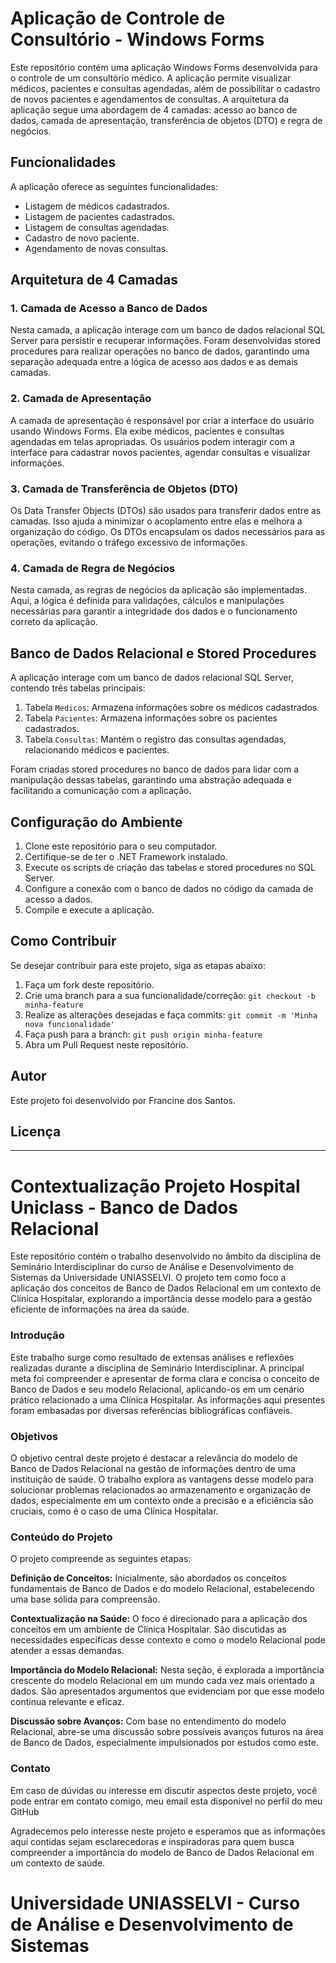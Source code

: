 

# Aplicação de Controle de Consultório - Windows Forms 

Este repositório contém uma aplicação Windows Forms desenvolvida para o controle de um consultório médico. A aplicação permite visualizar médicos, pacientes e consultas agendadas, além de possibilitar o cadastro de novos pacientes e agendamentos de consultas. A arquitetura da aplicação segue uma abordagem de 4 camadas: acesso ao banco de dados, camada de apresentação, transferência de objetos (DTO) e regra de negócios.

## Funcionalidades

A aplicação oferece as seguintes funcionalidades:

- Listagem de médicos cadastrados.
- Listagem de pacientes cadastrados.
- Listagem de consultas agendadas.
- Cadastro de novo paciente.
- Agendamento de novas consultas.

## Arquitetura de 4 Camadas

### 1. Camada de Acesso a Banco de Dados

Nesta camada, a aplicação interage com um banco de dados relacional SQL Server para persistir e recuperar informações. Foram desenvolvidas stored procedures para realizar operações no banco de dados, garantindo uma separação adequada entre a lógica de acesso aos dados e as demais camadas.

### 2. Camada de Apresentação

A camada de apresentação é responsável por criar a interface do usuário usando Windows Forms. Ela exibe médicos, pacientes e consultas agendadas em telas apropriadas. Os usuários podem interagir com a interface para cadastrar novos pacientes, agendar consultas e visualizar informações.

### 3. Camada de Transferência de Objetos (DTO)

Os Data Transfer Objects (DTOs) são usados para transferir dados entre as camadas. Isso ajuda a minimizar o acoplamento entre elas e melhora a organização do código. Os DTOs encapsulam os dados necessários para as operações, evitando o tráfego excessivo de informações.

### 4. Camada de Regra de Negócios

Nesta camada, as regras de negócios da aplicação são implementadas. Aqui, a lógica é definida para validações, cálculos e manipulações necessárias para garantir a integridade dos dados e o funcionamento correto da aplicação.

## Banco de Dados Relacional e Stored Procedures

A aplicação interage com um banco de dados relacional SQL Server, contendo três tabelas principais:

1. Tabela `Medicos`: Armazena informações sobre os médicos cadastrados.
2. Tabela `Pacientes`: Armazena informações sobre os pacientes cadastrados.
3. Tabela `Consultas`: Mantém o registro das consultas agendadas, relacionando médicos e pacientes.

Foram criadas stored procedures no banco de dados para lidar com a manipulação dessas tabelas, garantindo uma abstração adequada e facilitando a comunicação com a aplicação.

## Configuração do Ambiente

1. Clone este repositório para o seu computador.
2. Certifique-se de ter o .NET Framework instalado.
3. Execute os scripts de criação das tabelas e stored procedures no SQL Server.
4. Configure a conexão com o banco de dados no código da camada de acesso a dados.
5. Compile e execute a aplicação.

## Como Contribuir

Se desejar contribuir para este projeto, siga as etapas abaixo:

1. Faça um fork deste repositório.
2. Crie uma branch para a sua funcionalidade/correção: `git checkout -b minha-feature`
3. Realize as alterações desejadas e faça commits: `git commit -m 'Minha nova funcionalidade'`
4. Faça push para a branch: `git push origin minha-feature`
5. Abra um Pull Request neste repositório.

## Autor

Este projeto foi desenvolvido por Francine dos Santos.

## Licença



---

<h1>Contextualização Projeto Hospital Uniclass - Banco de Dados Relacional</h1>

<p>Este repositório contém o trabalho desenvolvido no âmbito da disciplina de Seminário Interdisciplinar do curso de Análise e Desenvolvimento de Sistemas da Universidade UNIASSELVI. O projeto tem como foco a aplicação dos conceitos de Banco de Dados Relacional em um contexto de Clínica Hospitalar, explorando a importância desse modelo para a gestão eficiente de informações na área da saúde.
</p>

<h3>Introdução</h3>
<p>Este trabalho surge como resultado de extensas análises e reflexões realizadas durante a disciplina de Seminário Interdisciplinar. A principal meta foi compreender e apresentar de forma clara e concisa o conceito de Banco de Dados e seu modelo Relacional, aplicando-os em um cenário prático relacionado a uma Clínica Hospitalar. As informações aqui presentes foram embasadas por diversas referências bibliográficas confiáveis.</p>


<h3>Objetivos</h3>


O objetivo central deste projeto é destacar a relevância do modelo de Banco de Dados Relacional na gestão de informações dentro de uma instituição de saúde. O trabalho explora as vantagens desse modelo para solucionar problemas relacionados ao armazenamento e organização de dados, especialmente em um contexto onde a precisão e a eficiência são cruciais, como é o caso de uma Clínica Hospitalar.

<h3>Conteúdo do Projeto</h3>
<p>O projeto compreende as seguintes etapas:

<strong>Definição de Conceitos:</strong> Inicialmente, são abordados os conceitos fundamentais de Banco de Dados e do modelo Relacional, estabelecendo uma base sólida para compreensão.

<strong>Contextualização na Saúde:</strong> O foco é direcionado para a aplicação dos conceitos em um ambiente de Clínica Hospitalar. São discutidas as necessidades específicas desse contexto e como o modelo Relacional pode atender a essas demandas.

<strong>Importância do Modelo Relacional:</strong> Nesta seção, é explorada a importância crescente do modelo Relacional em um mundo cada vez mais orientado a dados. São apresentados argumentos que evidenciam por que esse modelo continua relevante e eficaz.

<strong>Discussão sobre Avanços:</strong> Com base no entendimento do modelo Relacional, abre-se uma discussão sobre possíveis avanços futuros na área de Banco de Dados, especialmente impulsionados por estudos como este.</p>


<h3>Contato</h3>
<p>Em caso de dúvidas ou interesse em discutir aspectos deste projeto, você pode entrar em contato comigo, meu email esta disponivel no perfil do meu GitHub

Agradecemos pelo interesse neste projeto e esperamos que as informações aqui contidas sejam esclarecedoras e inspiradoras para quem busca compreender a importância do modelo de Banco de Dados Relacional em um contexto de saúde.</p>


<h1>Universidade UNIASSELVI - Curso de Análise e Desenvolvimento de Sistemas</h1>

